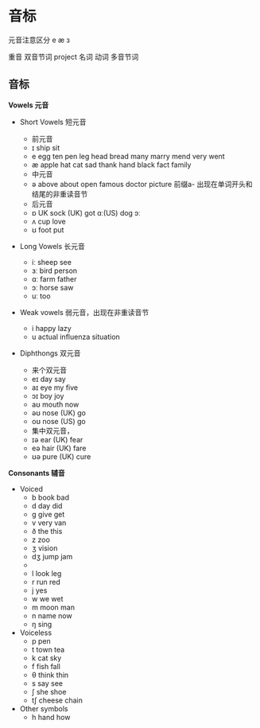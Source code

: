 
# 音标


元音注意区分 e æ з

重音
双音节词
project
名词
动词
多音节词


## 音标


**Vowels 元音**

+ Short Vowels 短元音
    + 前元音
    + ɪ   ship sit
    + e   egg ten pen leg head bread many marry mend very went
    + æ  apple hat cat sad thank hand black fact family
    + 中元音
    + ə   above about open famous doctor picture 前缀a- 出现在单词开头和结尾的非重读音节
    + 后元音
    + ɒ   UK sock (UK) got  ɑː(US) dog ɔː 
    + ʌ   cup love
    + ʊ   foot put
+ Long Vowels 长元音
    + iː  sheep see
    + ɜː  bird person
    + ɑː  farm father
    + ɔː  horse saw
    + uː  too
+ Weak vowels 弱元音，出现在非重读音节
    + i  happy lazy
    + u  actual influenza situation
    
+ Diphthongs 双元音
    + 来个双元音
    + eɪ  day say
    + aɪ  eye my five
    + ɔɪ  boy joy
    + aʊ  mouth now
    + əʊ  nose (UK) go
    + oʊ  nose (US) go
    + 集中双元音，
    + ɪə  ear (UK) fear
    + eə  hair (UK) fare
    + ʊə  pure (UK) cure
    
**Consonants 辅音**

+ Voiced
    + b   book bad
    + d   day did
    + ɡ   give get
    + v   very van
    + ð   the this
    + z   zoo
    + ʒ   vision
    + dʒ  jump jam
    + ​
    + l   look leg
    + r   run red
    + j   yes
    + w   we wet
    + m   moon man
    + n   name now
    + ŋ   sing
+ Voiceless
    + p   pen
    + t   town tea
    + k   cat sky
    + f   fish fall
    + θ   think thin
    + s   say see
    + ʃ   she shoe
    + tʃ  cheese chain
+ Other symbols
    + h  hand how



